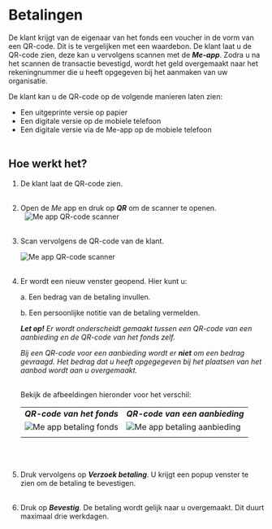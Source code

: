 # Betalingen

De klant krijgt van de eigenaar van het fonds een voucher in de vorm van een QR-code. Dit is te vergelijken met een waardebon. De klant laat u de QR-code zien, deze kan u vervolgens scannen met de **_Me-app_**. Zodra u na het scannen de transactie bevestigd, wordt het geld overgemaakt naar het rekeningnummer die u heeft opgegeven bij het aanmaken van uw organisatie.

De klant kan u de QR-code op de volgende manieren laten zien:

*   Een uitgeprinte versie op papier
*   Een digitale versie op de mobiele telefoon
*   Een digitale versie via de Me-app op de mobiele telefoon
<br />&nbsp;


## Hoe werkt het?

1.  De klant laat de QR-code zien.
<br />&nbsp;

2.  Open de _Me_ app en druk op **_QR_** om de scanner te openen.
<br />&nbsp;
    <img src="https://raw.githubusercontent.com/teamforus/manuals/master/img/manual-aanbieder-meapp-qr.png" alt="Me app QR-code scanner" style="max-width:300px">
    <br />&nbsp;

3.  Scan vervolgens de QR-code van de klant.

    <img src="https://raw.githubusercontent.com/teamforus/manuals/master/img/manual-aanbieder-meapp-scan.jpg" alt="Me app QR-code scanner" style="max-width:300px">
    <br />&nbsp;

4.  Er wordt een nieuw venster geopend. Hier kunt u:

    a.  Een bedrag van de betaling invullen.

    b.  Een persoonlijke notitie van de betaling vermelden.

    _**Let op!**_ _Er wordt onderscheidt gemaakt tussen een QR-code van een aanbieding en de QR-code van het fonds zelf._

    _Bij een QR-code voor een aanbieding wordt er **niet** om een bedrag gevraagd. Het bedrag dat u heeft opgegegeven bij het plaatsen van het aanbod wordt aan u overgemaakt._
    <br />&nbsp;

    Bekijk de afbeeldingen hieronder voor het verschil:

    <table>
      <tr>
       <td><strong><em>QR-code van het fonds</em></strong>
       </td>
       <td><strong><em>QR-code van een aanbieding</em></strong>
       </td>
      </tr>
      <tr>
       <td>

    <img src="https://raw.githubusercontent.com/teamforus/manuals/master/img/manual-aanbieder-meapp-betaling-fonds.png" alt="Me app betaling fonds" style="max-width:300px">

       </td>
       <td>

    <img src="https://raw.githubusercontent.com/teamforus/manuals/master/img/manual-aanbieder-meapp-betaling-aanbieding.png" alt="Me app betaling aanbieding" style="max-width:300px">

       </td>
      </tr>
      <tr>
       <td>
       </td>
       <td>
       </td>
      </tr>
    </table>
    <br />&nbsp;

5.  Druk vervolgens op **_Verzoek betaling_**. U krijgt een popup venster te zien om de betaling te bevestigen.
<br />&nbsp;
6.  Druk op **_Bevestig_**. De betaling wordt gelijk naar u overgemaakt. Dit duurt maximaal drie werkdagen.
<br />&nbsp;
